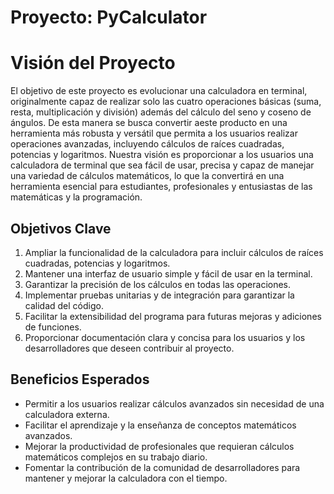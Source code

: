 # Proyecto: PyCalculator

# Visión del Proyecto

El objetivo de este proyecto es evolucionar una calculadora en terminal, originalmente capaz de realizar solo las cuatro operaciones básicas (suma, resta, multiplicación y división) además del cálculo del seno y coseno de ángulos. De esta manera se busca convertir aeste producto en una herramienta más robusta y versátil que permita a los usuarios realizar operaciones avanzadas, incluyendo cálculos de raíces cuadradas, potencias y logaritmos. Nuestra visión es proporcionar a los usuarios una calculadora de terminal que sea fácil de usar, precisa y capaz de manejar una variedad de cálculos matemáticos, lo que la convertirá en una herramienta esencial para estudiantes, profesionales y entusiastas de las matemáticas y la programación.

## Objetivos Clave

1. Ampliar la funcionalidad de la calculadora para incluir cálculos de raíces cuadradas, potencias y logaritmos.
2. Mantener una interfaz de usuario simple y fácil de usar en la terminal.
3. Garantizar la precisión de los cálculos en todas las operaciones.
4. Implementar pruebas unitarias y de integración para garantizar la calidad del código.
5. Facilitar la extensibilidad del programa para futuras mejoras y adiciones de funciones.
6. Proporcionar documentación clara y concisa para los usuarios y los desarrolladores que deseen contribuir al proyecto.

## Beneficios Esperados

- Permitir a los usuarios realizar cálculos avanzados sin necesidad de una calculadora externa.
- Facilitar el aprendizaje y la enseñanza de conceptos matemáticos avanzados.
- Mejorar la productividad de profesionales que requieran cálculos matemáticos complejos en su trabajo diario.
- Fomentar la contribución de la comunidad de desarrolladores para mantener y mejorar la calculadora con el tiempo.
